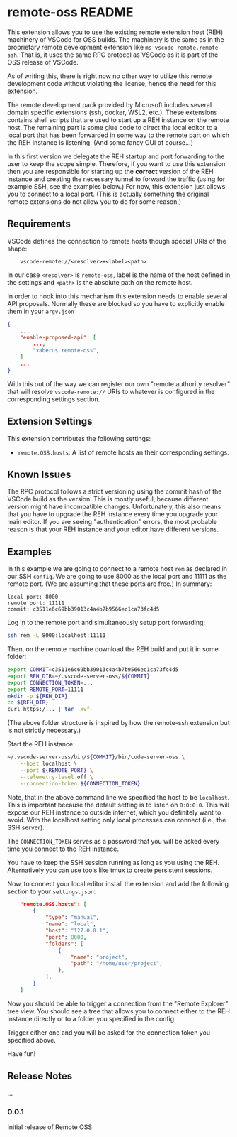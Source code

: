 # remote-oss README

This extension allows you to use the existing remote extension host (REH) machinery of
VSCode for OSS builds. The machinery is the same as in the proprietary remote development
extension like `ms-vscode-remote.remote-ssh`. That is, it uses the same RPC protocol as VSCode
as it is part of the OSS release of VSCode.

As of writing this, there is right now no other way to utilize this remote development code
without violating the license, hence the need for this extension.

The remote development pack provided by Microsoft includes several domain specific extensions
(ssh, docker, WSL2, etc.). These extensions contains shell scripts that are used to start up
a REH instance on the remote host. The remaining part is some glue code to direct the local editor
to a local port that has been forwarded in some way to the remote part on which the REH
instance is listening. (And some fancy GUI of course...)

In this first version we delegate the REH startup and port forwarding to the user to keep the scope
simple. Therefore, if you want to use this extension then you are responsible for starting up the
**correct** version of the REH instance and creating the necessary tunnel to forward the traffic
(using for example SSH, see the examples below.) For now, this extension just allows you to connect
to a local port. (This is actually something the original remote extensions do not allow you to
do for some reason.)

## Requirements

VSCode defines the connection to remote hosts though special URIs of the shape:
```
    vscode-remote://<resolver>+<label><path>
```
In our case `<resolver>` is `remote-oss`, label is the name of the host defined in the settings and `<path>` is the absolute path on the remote host.

In order to hook into this mechanism this extension needs to enable several API proposals. Normally these are blocked so you have to explicitly enable them in your `argv.json`

```json
{
    ...
    "enable-proposed-api": [
        ...,
        "xaberus.remote-oss",
    ]
    ...
}
```

With this out of the way we can register our own "remote authority resolver" that will resolve
`vscode-remote://` URIs to whatever is configured in the corresponding settings section.

## Extension Settings

This extension contributes the following settings:

* `remote.OSS.hosts`: A list of remote hosts an their corresponding settings.

## Known Issues

The RPC protocol follows a strict versioning using the commit hash of the VSCode build as the version.
This is mostly useful, because different version might have incompatible changes. Unfortunately,
this also means that you have to upgrade the REH instance every time you upgrade your main editor.
If you are seeing "authentication" errors, the most probable reason is that your REH instance and
your editor have different versions.

## Examples

In this example we are going to connect to a remote host `rem` as declared in our SSH `config`.
We are going to use 8000 as the local port and 11111 as the remote port. (We are assuming that these ports are free.) In summary:

```
local port: 8000
remote port: 11111
commit: c3511e6c69bb39013c4a4b7b9566ec1ca73fc4d5
```

Log in to the remote port and simultaneously setup port forwarding:

```bash
ssh rem -L 8000:localhost:11111
```

Then, on the remote machine download the REH build and put it in some folder:

```bash
export COMMIT=c3511e6c69bb39013c4a4b7b9566ec1ca73fc4d5
export REH_DIR=~/.vscode-server-oss/${COMMIT}
export CONNECTION_TOKEN=...
export REMOTE_PORT=11111
mkdir -p ${REH_DIR}
cd ${REH_DIR}
curl https:/... | tar -xvf-
```

(The above folder structure is inspired by how the remote-ssh extension but is not strictly necessary.)

Start the REH instance:

```bash
~/.vscode-server-oss/bin/${COMMIT}/bin/code-server-oss \
    --host localhost \
    --port ${REMOTE_PORT} \
    --telemetry-level off \
    --connection-token ${CONNECTION_TOKEN}
```

Note, that in the above command line we specified the host to be `localhost`. This is important
because the default setting is to listen on `0:0:0:0`. This will expose our REH instance to
outside internet, which you definitely want to avoid. With the localhost setting only local
processes can connect (i.e., the SSH server).

The `CONNECTION_TOKEN` serves as a password that you will be asked every time you connect
to the REH instance.

You have to keep the SSH session running as long as you using the REH. Alternatively you can use
tools like tmux to create persistent sessions.

Now, to connect your local editor install the extension and add the following section to your `settings.json`:

```json
    "remote.OSS.hosts": [
        {
            "type": "manual",
            "name": "local",
            "host": "127.0.0.1",
            "port": 8000,
            "folders": [
                {
                    "name": "project",
                    "path": "/home/user/project",
                },
            ],
        }
    ]
```

Now you should be able to trigger a connection from the "Remote Explorer" tree view. You should see a tree that allows you to connect either to the REH instance directly or to a folder you specified in the config.

Trigger either one and you will be asked for the connection token you specified above.

Have fun!

## Release Notes

...

### 0.0.1

Initial release of Remote OSS
